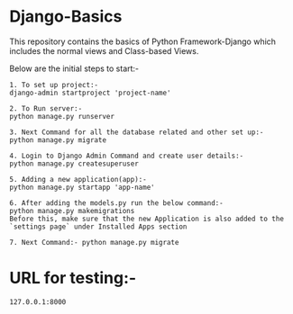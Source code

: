 # Django-Basics
This repository contains the basics of Python Framework-Django which includes the normal views and Class-based Views.

Below are the initial steps to start:-

	1. To set up project:-
	django-admin startproject 'project-name'
	
	2. To Run server:-
	python manage.py runserver
	
	3. Next Command for all the database related and other set up:-
	python manage.py migrate
	
	4. Login to Django Admin Command and create user details:-
	python manage.py createsuperuser
	
	5. Adding a new application(app):-
	python manage.py startapp 'app-name'
	
	6. After adding the models.py run the below command:-
  	python manage.py makemigrations
	Before this, make sure that the new Application is also added to the `settings page` under Installed Apps section
	
	7. Next Command:- python manage.py migrate
	
# URL for testing:-
	127.0.0.1:8000


